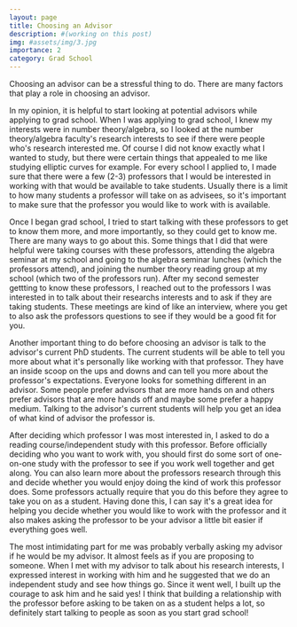 ```yaml
---
layout: page
title: Choosing an Advisor
description: #(working on this post)
img: #assets/img/3.jpg
importance: 2
category: Grad School
---
```


Choosing an advisor can be a stressful thing to do. There are many factors that play a role in choosing an advisor. 

In my opinion, it is helpful to start looking at potential advisors while applying to grad school. When I was applying to grad school, I knew my interests were in number theory/algebra, so I looked at the number theory/algebra faculty's research interests to see if there were people who's research interested me. Of course I did not know exactly what I wanted to study, but there were certain things that appealed to me like studying elliptic curves for example. For every school I applied to, I made sure that there were a few (2-3) professors that I would be interested in working with that would be available to take students. Usually there is a limit to how many students a professor will take on as advisees, so it's important to make sure that the professor you would like to work with is available. 

Once I began grad school, I tried to start talking with these professors to get to know them more, and more importantly, so they could get to know me. There are many ways to go about this. Some things that I did that were helpful were taking courses with these professors, attending the algebra seminar at my school and going to the algebra seminar lunches (which the professors attend), and joining the number theory reading group at my school (which two of the professors run). After my second semester gettting to know these professors, I reached out to the professors I was interested in to talk about their researchs interests and to ask if they are taking students. These meetings are kind of like an interview, where you get to also ask the professors questions to see if they would be a good fit for you.

Another important thing to do before choosing an advisor is talk to the advisor's current PhD students. The current students will be able to tell you more about what it's personally like working with that professor. They have an inside scoop on the ups and downs and can tell you more about the professor's expectations. Everyone looks for something different in an advisor. Some people prefer advisors that are more hands on and others prefer advisors that are more hands off and maybe some prefer a happy medium. Talking to the advisor's current students will help you get an idea of what kind of advisor the professor is. 

After deciding which professor I was most interested in, I asked to do a reading course/independent study with this professor. Before officially deciding who you want to work with, you should first do some sort of one-on-one study with the professor to see if you work well together and get along. You can also learn more about the professors research through this and decide whether you would enjoy doing the kind of work this professor does. Some professors actually require that you do this before they agree to take you on as a student. Having done this, I can say it's a great idea for helping you decide whether you would like to work with the professor and it also makes asking the professor to be your advisor a little bit easier if everything goes well. 

The most intimidating part for me was probably verbally asking my advisor if he would be my advisor. It almost feels as if you are proposing to someone. When I met with my advisor to talk about his research interests, I expressed interest in working with him and he suggested that we do an independent study and see how things go. Since it went well, I built up the courage to ask him and he said yes! I think that building a relationship with the professor before asking to be taken on as a student helps a lot, so definitely start talking to people as soon as you start grad school!  
